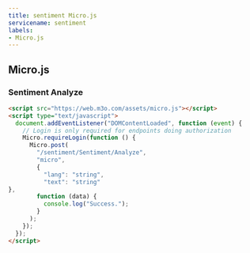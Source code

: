 ```yaml
---
title: sentiment Micro.js
servicename: sentiment
labels: 
- Micro.js
---
```


## Micro.js


### Sentiment Analyze
<!-- We use the request body description here as endpoint descriptions are not
being lifted correctly from the proto by the openapi spec generator -->

```html
<script src="https://web.m3o.com/assets/micro.js"></script>
<script type="text/javascript">
  document.addEventListener("DOMContentLoaded", function (event) {
    // Login is only required for endpoints doing authorization
    Micro.requireLogin(function () {
      Micro.post(
        "/sentiment/Sentiment/Analyze",
        "micro",
        {
          "lang": "string",
          "text": "string"
},
        function (data) {
          console.log("Success.");
        }
      );
    });
  });
</script>
```


